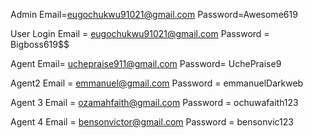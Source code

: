 Admin
Email=eugochukwu91021@gmail.com
Password=Awesome619

User Login
Email = eugochukwu91021@gmail.com
Password = Bigboss619$$

Agent
Email= uchepraise911@gmail.com
Password= UchePraise9

Agent2
Email = emmanuel@gmail.com
Password = emmanuelDarkweb

Agent 3
Email = ozamahfaith@gmail.com
Password = ochuwafaith123

Agent 4
Email = bensonvictor@gmail.com
Password = bensonvic123
 




